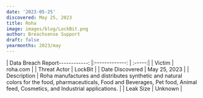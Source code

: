 ```yaml
---
date: '2023-05-25'
discovered: May 25, 2023
title: Roha
image: images/blog/LockBit.png
author: Breachsense Support
draft: false
yearmonths: 2023/may
---
```


| Data Breach Report------------:     |:-------------:    | :-----:|
| Victim      | roha.com      | 
| Threat Actor      | LockBit      | 
| Date Discovered      | May 25, 2023      | 
| Description      | Roha manufactures and distributes synthetic and natural colors for the food, pharmaceuticals, Food and Beverages, Pet food, Animal feed, Cosmetics, and Industrial applications.      | 
| Leak Size      | Unknown      | 

